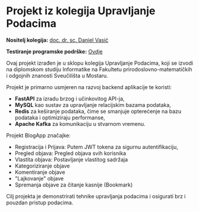 # Projekt iz kolegija Upravljanje Podacima

**Nositelj kolegija:** [doc. dr. sc. Daniel Vasić](https://github.com/danielvasic)

**Testiranje programske podrške:** [Ovdje](http://144.24.167.151:8000/docs)

Ovaj projekt izrađen je u sklopu kolegija Upravljanje Podacima, koji se izvodi na diplomskom studiju Informatike na Fakultetu prirodoslovno-matematičkih i odgojnih znanosti Sveučilišta u Mostaru.

Projekt je primarno usmjeren na razvoj backend aplikacije te koristi:

- **FastAPI** za izradu brzog i učinkovitog API-ja,
- **MySQL** kao sustav za upravljanje relacijskim bazama podataka,
- **Redis** za keširanje podataka, čime se smanjuje opterećenje na bazu podataka i optimiziraju performanse,
- **Apache Kafka** za komunikaciju u stvarnom vremenu.

Projekt BlogApp značajke:

- Registracija i Prijava: Putem JWT tokena za sigurnu autentifikaciju,
- Pregled objava: Pregled objava svih korisnika
- Vlastita objava: Postavljanje vlastitog sadržaja
- Kategoriziranje objave
- Komentiranje objave
- "Lajkovanje" objave
- Spremanja objave za čitanje kasnije (Bookmark)

Cilj projekta je demonstrirati tehnike upravljanja podacima i osigurati brz i pouzdan pristup podacima.
